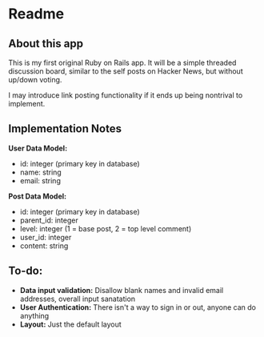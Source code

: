 # Readme #

## About this app ##

This is my first original Ruby on Rails app. It will be a simple threaded
discussion board, similar to the self posts on Hacker News, but without up/down voting.

I may introduce link posting functionality if it ends up being nontrival to implement.

## Implementation Notes ##

**User Data Model:**
 * id:		integer
	(primary key in database)
 * name:	string
 * email:	string

**Post Data Model:**
 * id:			integer
	(primary key in database)
 * parent\_id:	integer
 * level:		integer
    (1 = base post, 2 = top level comment)
 * user\_id:	integer 
 * content:		string

## To-do: ##
 * **Data input validation:** Disallow blank names and invalid email addresses, overall input sanatation
 * **User Authentication:** There isn't a way to sign in or out, anyone can do anything
 * **Layout:** Just the default layout
